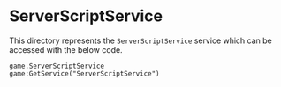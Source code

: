# ServerScriptService
This directory represents the `ServerScriptService` service which can be accessed with the below code.
```luau
game.ServerScriptService
game:GetService("ServerScriptService")
```

